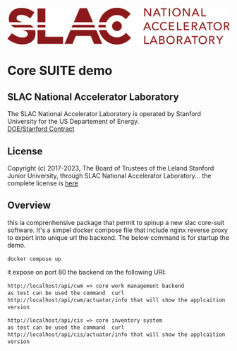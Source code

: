 ![logo](./logos/SLAC-lab-hires.png)

# Core SUITE demo


## SLAC National Accelerator Laboratory
The SLAC National Accelerator Laboratory is operated by Stanford University for the US Departement of Energy.  
[DOE/Stanford Contract](https://legal.slac.stanford.edu/sites/default/files/Conformed%20Prime%20Contract%20DE-AC02-76SF00515%20as%20of%202022.10.01.pdf)

## License
Copyright (c) 2017-2023, The Board of Trustees of the Leland Stanford Junior University, through SLAC National Accelerator Laboratory... the complete license is [here](LICENSE.md)

## Overview
this ia comprenhensive package that permit to spinup a new slac core-suit software. It's a simpel docker compose file that include nginx reverse proxy to export into unique url the backend. The below command is for startup the demo.
``` shell
docker compose up
```
it expose on port 80 the backend on the following URI:
```text
http://localhost/api/cwm => core work management backend
as test can be used the command  curl http://localhost/api/cwm/actuator/info that will show the applcaition version
```
```text
http://localhost/api/cis => core inventory system
as test can be used the command  curl http://localhost/api/cis/actuator/info that will show the applcaition version
```
